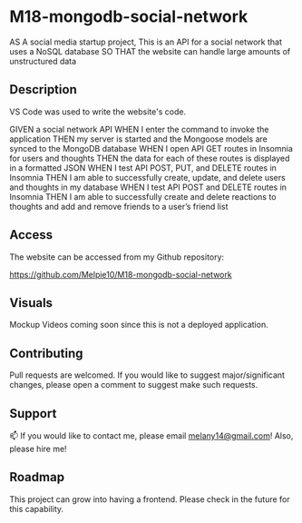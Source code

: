 # M18-mongodb-social-network

AS A social media startup project,
This is an API for a social network that uses a NoSQL database
SO THAT the website can handle large amounts of unstructured data

## Description 

VS Code was used to write the website's code. 

GIVEN a social network API
WHEN I enter the command to invoke the application
THEN my server is started and the Mongoose models are synced to the MongoDB database
WHEN I open API GET routes in Insomnia for users and thoughts
THEN the data for each of these routes is displayed in a formatted JSON
WHEN I test API POST, PUT, and DELETE routes in Insomnia
THEN I am able to successfully create, update, and delete users and thoughts in my database
WHEN I test API POST and DELETE routes in Insomnia
THEN I am able to successfully create and delete reactions to thoughts and add and remove friends to a user’s friend list

## Access

The website can be accessed from my Github repository:

https://github.com/Melpie10/M18-mongodb-social-network



 ## Visuals

Mockup Videos coming soon since this is not a deployed application. 

## Contributing

Pull requests are  welcomed. If you would like to suggest major/significant changes, please open a comment to suggest make such requests. 

## Support

📫  If you would like to contact me, please email melany14@gmail.com! Also, please hire me! 

## Roadmap

This project can grow into having a frontend. Please check in the future for this capability. 
